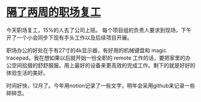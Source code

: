# [隔了两周的职场复工](https://github.com/mengziin/gitblog/issues/5)

今天职场复工，15%的人去了公司上班。
每个项目组的负责人要求到现场，下午开了一个小会同步下现有手头工作以及后续项目开展。

职场办公的好处在于有27寸的4k显示器，有好用的机械键盘和 magic tracepad。我在想如果以后就开始一份全职的 remote 工作的话，要把家里的办公空间拾掇的舒舒服服。用上最好的设备来更高效的完成工作。剩下的就是好好的体验生活的美好。

时间好快，12月了。今年用notion记录了一些文字，明年会采用github来记录一些碎碎念。

